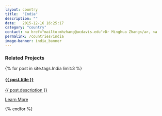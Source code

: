 ```yaml
---
layout: country
title:  "India"
description: ""
date:   2015-12-16 16:25:17
category: "country"
contact: <a href="mailto:mhzhang@ucdavis.edu">Dr Minghua Zhang</a>, <a href="mailto:jehill@ucdavis.edu">Jim Hill</a> and <a href="mailto:mozbell@ucdavis.edu">Mark Bell</a>
permalink: /countries/india
image-banner: india_banner
---
```



<div class="relatedprojects">
<h3>Related Projects</h3>
	{% for post in site.tags.India limit:3 %}
	<a class="post-link" href="{{ post.url | prepend: site.baseurl }}">
	    <div class="relatedprojects__card">
	        <h4>
	              {{ post.title }}
	            </h4>
	        <p class="feed-description">{{ post.description }}</p>
	        <p class="primary-color">Learn More</p>
	    </div>
    </a>
    {% endfor %}
</div>
